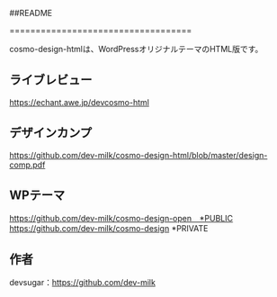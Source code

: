 ##README

===================================

 cosmo-design-htmlは、WordPressオリジナルテーマのHTML版です。

ライブレビュー
--------------

https://echant.awe.jp/devcosmo-html

デザインカンプ
--------------------------
https://github.com/dev-milk/cosmo-design-html/blob/master/design-comp.pdf


WPテーマ
--------------------------
https://github.com/dev-milk/cosmo-design-open　*PUBLIC
https://github.com/dev-milk/cosmo-design *PRIVATE


作者
------
devsugar：https://github.com/dev-milk


